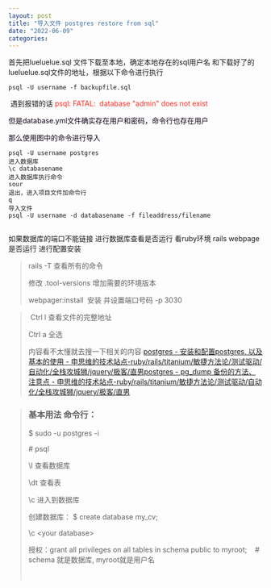 ```yaml
---
layout: post
title: "导入文件 postgres restore from sql"
date: "2022-06-09"
categories: 
---
```

<p>首先把lueluelue.sql 文件下载至本地，确定本地存在的sql用户名 和下载好了的lueluelue.sql文件的地址，根据以下命令进行执行</p>

<pre>
<code>psql -U username -f backupfile.sql</code></pre>

<p>&nbsp;遇到报错的话 <span style="color:#fe2c24">psql: FATAL:&nbsp; database &quot;admin&quot; does not exist</span></p>

<p><span style="color:#0d0016">但是database.yml文件确实存在用户和密码，命令行也存在用户<img alt="" src="https://img-blog.csdnimg.cn/5b4e6d95420f42f9b4b23c4dea4bfb89.png?x-oss-process=image/watermark,type_d3F5LXplbmhlaQ,shadow_50,text_Q1NETiBA6K645aKo44Gu5bCP6J206J22,size_20,color_FFFFFF,t_70,g_se,x_16" /></span></p>

<p><span style="color:#0d0016">那么使用图中的命令进行导入</span></p>

<pre>
<code>psql -U username postgres
进入数据库
\c databasename
进入数据库执行命令
sour
退出，进入项目文件加命令行
q
导入文件
psql -U username -d databasename -f fileaddress/filename</code></pre>

<p><img alt="" src="https://img-blog.csdnimg.cn/542d0597d2984f7dbc7f1588e9bba5fc.png?x-oss-process=image/watermark,type_d3F5LXplbmhlaQ,shadow_50,text_Q1NETiBA6K645aKo44Gu5bCP6J206J22,size_20,color_FFFFFF,t_70,g_se,x_16" /></p>

<p>如果数据库的端口不能链接 进行数据库查看是否运行 看ruby环境 rails webpage是否运行 进行配置安装</p>

<blockquote>
<p>rails -T 查看所有的命令&nbsp;&nbsp;</p>

<p>修改 .tool-versions 增加需要的环境版本</p>

<p>webpager:install&nbsp; 安装 并设置端口号码 -p 3030<img alt="" src="https://img-blog.csdnimg.cn/3fb490dde7624d5e9d50dc4ae076e6d2.png?x-oss-process=image/watermark,type_d3F5LXplbmhlaQ,shadow_50,text_Q1NETiBA6K645aKo44Gu5bCP6J206J22,size_20,color_FFFFFF,t_70,g_se,x_16" /></p>
</blockquote>

<blockquote>
<p>&nbsp;Ctrl l 查看文件的完整地址</p>

<p>Ctrl a 全选</p>

<p>内容看不太懂就去搜一下相关的内容 <a href="http://www.siwei.me/blog/posts/postgres-postgres" title="postgres - 安装和配置postgres, 以及基本的使用 - 申思维的技术站点-ruby/rails/titanium/敏捷方法论/测试驱动/自动化/全栈攻城狮/jquery/极客/直男">postgres - 安装和配置postgres, 以及基本的使用 - 申思维的技术站点-ruby/rails/titanium/敏捷方法论/测试驱动/自动化/全栈攻城狮/jquery/极客/直男</a><a href="http://siwei.me/blog/posts/postgres-pg_dump" title="postgres - pg_dump 备份的方法、注意点  - 申思维的技术站点-ruby/rails/titanium/敏捷方法论/测试驱动/自动化/全栈攻城狮/jquery/极客/直男">postgres - pg_dump 备份的方法、注意点 - 申思维的技术站点-ruby/rails/titanium/敏捷方法论/测试驱动/自动化/全栈攻城狮/jquery/极客/直男</a></p>
</blockquote>

<blockquote>
<h3>基本用法 命令行：</h3>

<p>$ sudo -u postgres -i</p>

<p># psql</p>

<p>\l 查看数据库</p>

<p>\dt 查看表</p>

<p>\c 进入到数据库</p>

<p>创建数据库： $ create database my_cv;</p>

<p>\c &lt;your database&gt;</p>

<p>授权：grant all privileges on all tables in schema public to myroot;&nbsp; &nbsp; # schema 就是数据库, myroot就是用户名</p>

<p>&nbsp;</p>
</blockquote>

